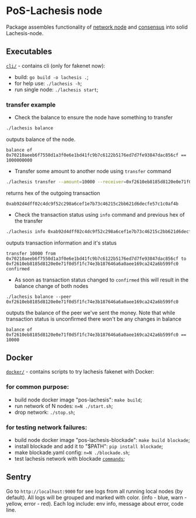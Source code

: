 # PoS-Lachesis node

Package assembles functionality of [network node](../posnode/) and [consensus](../posposet/) into solid Lachesis-node.

## Executables

[`cli/`](./cli/) - contains cli (only for fakenet now):

  - build: `go build -o lachesis .`;
  - for help use: `./lachesis -h`;
  - run single node: `./lachesis start`;


### transfer example

* Check the balance to ensure the node have something to transfer
```sh
./lachesis balance
```
 outputs balance of the node.
```
balance of 0x70210aeeb6f7550d1a3f0e6e1bd41fc9b7c6122b5176ed7d7fe93847dac856cf == 1000000000
```

* Transfer some amount to another node using `transfer` command
```sh
./lachesis transfer --amount=10000 --receiver=0xf2610eb8185d8120e0e71f0d5f1fc74e3b187646a6a0aee169ca242a6b599fc0
```
 returns hex of the outgoing transaction
```
0xab92d4dff02c4dc9f52c298a6cef1e7b73c46215c2bb621d6decfe57c1c0af4b
```

* Check the transaction status using `info` command and previous hex of the transfer
```sh
./lachesis info 0xab92d4dff02c4dc9f52c298a6cef1e7b73c46215c2bb621d6decfe57c1c0af4b
```
 outputs transaction information and it's status
```
transfer 10000 from 0x70210aeeb6f7550d1a3f0e6e1bd41fc9b7c6122b5176ed7d7fe93847dac856cf to 0xf2610eb8185d8120e0e71f0d5f1fc74e3b187646a6a0aee169ca242a6b599fc0 confirmed
```

* As soon as transaction status changed to `confirmed` this will result in the balance change of both nodes
```
./lachesis balance --peer 0xf2610eb8185d8120e0e71f0d5f1fc74e3b187646a6a0aee169ca242a6b599fc0
```
 outputs the balance of the peer we've sent the money. Note that while transaction status is unconfirmed there won't be any changes in balance
```
balance of 0xf2610eb8185d8120e0e71f0d5f1fc74e3b187646a6a0aee169ca242a6b599fc0 == 10000
```


## Docker

[`docker/`](./docker/) - contains scripts to try lachesis fakenet with Docker:


### for common purpose:

  - build node docker image "pos-lachesis": `make build`;
  - run network of N nodes: `n=N ./start.sh`;
  - drop network: `./stop.sh`;

### for testing network failures:

  - build node docker image "pos-lachesis-blockade": `make build blockade`;
  - install blockade and add it to "$PATH": `pip install blockade`;
  - make blockade.yaml config: `n=N ./blockade.sh`;
  - test lachesis network with blockade [`commands`](https://github.com/worstcase/blockade/blob/master/docs/commands.rst);

## Sentry

Go to `http://localhost:9000` for see logs from all running local nodes (by default).
All logs will be grouped and marked with color. (info - blue, warn - yellow, error - red).
Each log include: env info, message about error, code line.